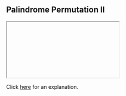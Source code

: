 ##  Palindrome Permutation II 

<iframe></iframe>

Click [here](Explanation.md) for an explanation.


